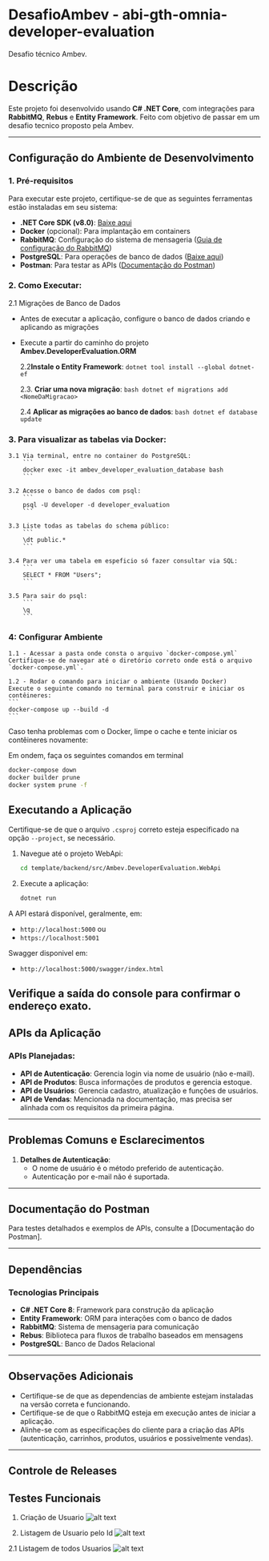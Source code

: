 # DesafioAmbev - abi-gth-omnia-developer-evaluation
Desafio técnico Ambev.

# Descrição

Este projeto foi desenvolvido usando **C# .NET Core**, com integrações para **RabbitMQ**, **Rebus** e **Entity Framework**. Feito com objetivo de passar em um desafio tecnico proposto pela Ambev. 

---

## Configuração do Ambiente de Desenvolvimento

### 1. **Pré-requisitos**
Para executar este projeto, certifique-se de que as seguintes ferramentas estão instaladas em seu sistema:
- **.NET Core SDK (v8.0)**: [Baixe aqui](https://dotnet.microsoft.com/pt-br/download/dotnet/thank-you/sdk-8.0.408-windows-x64-installer)
- **Docker** (opcional): Para implantação em containers
- **RabbitMQ**: Configuração do sistema de mensageria ([Guia de configuração do RabbitMQ](https://www.rabbitmq.com/documentation.html))
- **PostgreSQL**: Para operações de banco de dados ([Baixe aqui](https://www.enterprisedb.com/downloads/postgres-postgresql-downloads))
- **Postman**: Para testar as APIs ([Documentação do Postman]())

### 2. **Como Executar**:

2.1 Migrações de Banco de Dados
- Antes de executar a aplicação, configure o banco de dados criando e aplicando as migrações
- Execute a partir do caminho do projeto **Ambev.DeveloperEvaluation.ORM**

    2.2**Instale o Entity Framework**:
        ```
        dotnet tool install --global dotnet-ef
        ```

    2.3. **Criar uma nova migração**:
        ```bash
        dotnet ef migrations add <NomeDaMigracao>
        ```

    2.4 **Aplicar as migrações ao banco de dados**:
        ```bash
        dotnet ef database update
        ```

### 3. **Para visualizar as tabelas via Docker**: 
    
    3.1 Via terminal, entre no container do PostgreSQL:
        ```
        docker exec -it ambev_developer_evaluation_database bash
        ```

    3.2 Acesse o banco de dados com psql:
        ```
        psql -U developer -d developer_evaluation
        ``` 

    3.3 Liste todas as tabelas do schema público:
        ```
        \dt public.*
        ```

    3.4 Para ver uma tabela em espeficio só fazer consultar via SQL:
        ```
        SELECT * FROM "Users";
        ```

    3.5 Para sair do psql:
        ```
        \q
        ```


### 4: Configurar Ambiente

    1.1 - Acessar a pasta onde consta o arquivo `docker-compose.yml`
    Certifique-se de navegar até o diretório correto onde está o arquivo `docker-compose.yml`.

    1.2 - Rodar o comando para iniciar o ambiente (Usando Docker)
    Execute o seguinte comando no terminal para construir e iniciar os contêineres:
    ```
    docker-compose up --build -d
    ```

Caso tenha problemas com o Docker, limpe o cache e tente iniciar os contêineres novamente:

Em ondem, faça os seguintes comandos em terminal
```bash
docker-compose down
docker builder prune
docker system prune -f
```

## Executando a Aplicação

Certifique-se de que o arquivo `.csproj` correto esteja especificado na opção `--project`, se necessário.

1. Navegue até o projeto WebApi:
    ```bash
    cd template/backend/src/Ambev.DeveloperEvaluation.WebApi
    ```

2. Execute a aplicação:
    ```bash
    dotnet run
    ```

A API estará disponível, geralmente, em:
- `http://localhost:5000` ou 
- `https://localhost:5001`

Swagger disponivel em: 
- `http://localhost:5000/swagger/index.html`

Verifique a saída do console para confirmar o endereço exato.
---

## APIs da Aplicação

### APIs Planejadas:
- **API de Autenticação**: Gerencia login via nome de usuário (não e-mail).
- **API de Produtos**: Busca informações de produtos e gerencia estoque.
- **API de Usuários**: Gerencia cadastro, atualização e funções de usuários.
- **API de Vendas**: Mencionada na documentação, mas precisa ser alinhada com os requisitos da primeira página.

---

## Problemas Comuns e Esclarecimentos

1. **Detalhes de Autenticação**:
   - O nome de usuário é o método preferido de autenticação.
   - Autenticação por e-mail não é suportada.

---

## Documentação do Postman

Para testes detalhados e exemplos de APIs, consulte a [Documentação do Postman].

---

## Dependências

### Tecnologias Principais
- **C# .NET Core 8**: Framework para construção da aplicação
- **Entity Framework**: ORM para interações com o banco de dados
- **RabbitMQ**: Sistema de mensageria para comunicação
- **Rebus**: Biblioteca para fluxos de trabalho baseados em mensagens
- **PostgreSQL**: Banco de Dados Relacional

---

## Observações Adicionais

- Certifique-se de que as dependencias de ambiente estejam instaladas na versão correta e funcionando.
- Certifique-se de que o RabbitMQ esteja em execução antes de iniciar a aplicação.
- Alinhe-se com as especificações do cliente para a criação das APIs (autenticação, carrinhos, produtos, usuários e possivelmente vendas).

---

## Controle de Releases

## Testes Funcionais

1. Criação de Usuario
![alt text](Imagens/img1-CreateUser.png)

2. Listagem de Usuario pelo Id
![alt text](Imagens/img2-GetUserById.png)

2.1 Listagem de todos Usuarios
![alt text](Imagens/img3-GetAllUsers.png)

